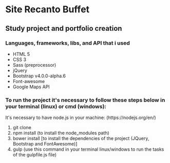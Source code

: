 # Site Recanto Buffet

## Study project and portfolio creation

### Languages, frameworks, libs, and API that i used

* HTML 5
* CSS 3
* Sass (preprocessor)
* jQuery
* Bootstrap v4.0.0-alpha.6
* Font-awesome
* Google Maps API

### To run the project it's necessary to follow these steps below in your terminal (linux) or cmd (windows):

<p> It's necessary to have node.js in your machine: (https://nodejs.org/en/)</p>

1. git clone
2. npm install (to install the node_modules path)
3. bower install [to install the dependencies of the project (JQuery, Bootstrap and FontAwesome)]
4. gulp (use this command in your terminal linux/windows to run the tasks of the gulpfile.js file)




